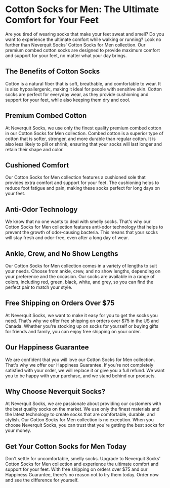 # Cotton Socks for Men: The Ultimate Comfort for Your Feet

Are you tired of wearing socks that make your feet sweat and smell? Do you want to experience the ultimate comfort while walking or running? Look no further than Neverquit Socks' Cotton Socks for Men collection. Our premium combed cotton socks are designed to provide maximum comfort and support for your feet, no matter what your day brings.

## The Benefits of Cotton Socks

Cotton is a natural fiber that is soft, breathable, and comfortable to wear. It is also hypoallergenic, making it ideal for people with sensitive skin. Cotton socks are perfect for everyday wear, as they provide cushioning and support for your feet, while also keeping them dry and cool.

## Premium Combed Cotton

At Neverquit Socks, we use only the finest quality premium combed cotton in our Cotton Socks for Men collection. Combed cotton is a superior type of cotton that is softer, stronger, and more durable than regular cotton. It is also less likely to pill or shrink, ensuring that your socks will last longer and retain their shape and color.

## Cushioned Comfort

Our Cotton Socks for Men collection features a cushioned sole that provides extra comfort and support for your feet. The cushioning helps to reduce foot fatigue and pain, making these socks perfect for long days on your feet.

## Anti-Odor Technology

We know that no one wants to deal with smelly socks. That's why our Cotton Socks for Men collection features anti-odor technology that helps to prevent the growth of odor-causing bacteria. This means that your socks will stay fresh and odor-free, even after a long day of wear.

## Ankle, Crew, and No Show Lengths

Our Cotton Socks for Men collection comes in a variety of lengths to suit your needs. Choose from ankle, crew, and no show lengths, depending on your preference and the occasion. Our socks are available in a range of colors, including red, green, black, white, and grey, so you can find the perfect pair to match your style.

## Free Shipping on Orders Over $75

At Neverquit Socks, we want to make it easy for you to get the socks you need. That's why we offer free shipping on orders over $75 in the US and Canada. Whether you're stocking up on socks for yourself or buying gifts for friends and family, you can enjoy free shipping on your order.

## Our Happiness Guarantee

We are confident that you will love our Cotton Socks for Men collection. That's why we offer our Happiness Guarantee. If you're not completely satisfied with your order, we will replace it or give you a full refund. We want you to be happy with your purchase, and we stand behind our products.

## Why Choose Neverquit Socks?

At Neverquit Socks, we are passionate about providing our customers with the best quality socks on the market. We use only the finest materials and the latest technology to create socks that are comfortable, durable, and stylish. Our Cotton Socks for Men collection is no exception. When you choose Neverquit Socks, you can trust that you're getting the best socks for your money.

## Get Your Cotton Socks for Men Today

Don't settle for uncomfortable, smelly socks. Upgrade to Neverquit Socks' Cotton Socks for Men collection and experience the ultimate comfort and support for your feet. With free shipping on orders over $75 and our Happiness Guarantee, there's no reason not to try them today. Order now and see the difference for yourself.